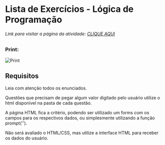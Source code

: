 # Lista de Exercícios - Lógica de Programação  

###### Link para visitar a página da atividade: [CLIQUE AQUI](https://giunossauro.github.io/iFood_Lets-Code_Sala-842/)

### Print:

![Print]()

## Requisitos  

Leia com atenção todos os enunciados.

Questões que precisam de pegar algum valor digitado pelo usuário utilize o html disponível na pasta de cada questão.

A página HTML fica a critério, podendo ser utilizado um forms com os campos para os respectivos dados, ou simplesmente utilizando a função prompt('').

Não será avaliado o HTML/CSS, mas utilize a interface HTML para receber os dados do usuário.  
 